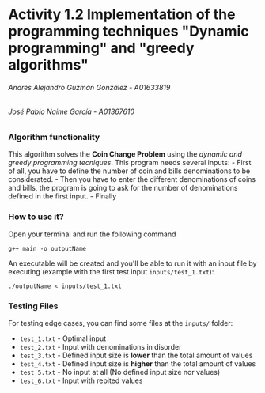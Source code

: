 # Activity 1.2 Implementation of the programming techniques "Dynamic programming" and "greedy algorithms"
###### Andrés Alejandro Guzmán González - A01633819
###### José Pablo Naime García - A01367610

### Algorithm functionality

This algorithm solves the **Coin Change Problem** using the *dynamic and greedy programming tecniques*. This program needs several inputs: 
    - First of all, you have to define the number of coin and bills denominations to be considerated.
    - Then you have to enter the different denominations of coins and bills, the program is going to ask for the number of denominations defined in the first input.
    - Finally 


### How to use it?

Open your terminal and run the following command 
```
g++ main -o outputName
```
An executable will be created and you'll be able to run it with an input file by executing (example with the first test input `inputs/test_1.txt`):
```
./outputName < inputs/test_1.txt
```

### Testing Files
For testing edge cases, you can find some files at the `inputs/` folder:

- `test_1.txt` - Optimal input
- `test_2.txt` - Input with denominations in disorder 
- `test_3.txt` - Defined input size is **lower** than the total amount of values 
- `test_4.txt` - Defined input size is **higher** than the total amount of values
- `test_5.txt` - No input at all (No defined input size nor values)
- `test_6.txt` - Input with repited values
